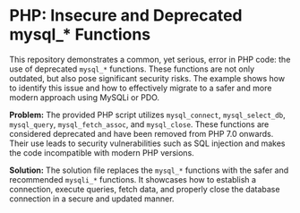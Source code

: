 # PHP: Insecure and Deprecated mysql_* Functions

This repository demonstrates a common, yet serious, error in PHP code: the use of deprecated `mysql_*` functions.  These functions are not only outdated, but also pose significant security risks.  The example shows how to identify this issue and how to effectively migrate to a safer and more modern approach using MySQLi or PDO.

**Problem:** The provided PHP script utilizes `mysql_connect`, `mysql_select_db`, `mysql_query`, `mysql_fetch_assoc`, and `mysql_close`.  These functions are considered deprecated and have been removed from PHP 7.0 onwards. Their use leads to security vulnerabilities such as SQL injection and makes the code incompatible with modern PHP versions.

**Solution:** The solution file replaces the `mysql_*` functions with the safer and recommended `mysqli_*` functions.  It showcases how to establish a connection, execute queries, fetch data, and properly close the database connection in a secure and updated manner.